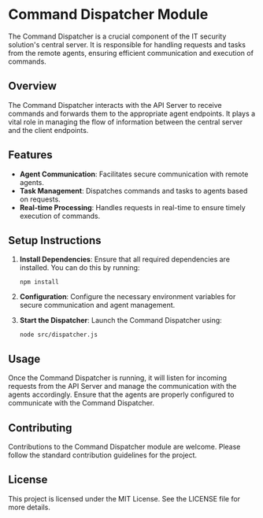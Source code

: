 # Command Dispatcher Module

The Command Dispatcher is a crucial component of the IT security solution's central server. It is responsible for handling requests and tasks from the remote agents, ensuring efficient communication and execution of commands.

## Overview

The Command Dispatcher interacts with the API Server to receive commands and forwards them to the appropriate agent endpoints. It plays a vital role in managing the flow of information between the central server and the client endpoints.

## Features

- **Agent Communication**: Facilitates secure communication with remote agents.
- **Task Management**: Dispatches commands and tasks to agents based on requests.
- **Real-time Processing**: Handles requests in real-time to ensure timely execution of commands.

## Setup Instructions

1. **Install Dependencies**: Ensure that all required dependencies are installed. You can do this by running:
   ```
   npm install
   ```

2. **Configuration**: Configure the necessary environment variables for secure communication and agent management.

3. **Start the Dispatcher**: Launch the Command Dispatcher using:
   ```
   node src/dispatcher.js
   ```

## Usage

Once the Command Dispatcher is running, it will listen for incoming requests from the API Server and manage the communication with the agents accordingly. Ensure that the agents are properly configured to communicate with the Command Dispatcher.

## Contributing

Contributions to the Command Dispatcher module are welcome. Please follow the standard contribution guidelines for the project.

## License

This project is licensed under the MIT License. See the LICENSE file for more details.